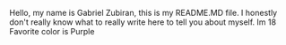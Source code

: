 Hello, my name is Gabriel Zubiran, this is my README.MD file. I honestly don't really know what to really write here to tell you about myself.
Im 18
Favorite color is Purple

